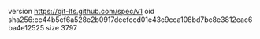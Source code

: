 version https://git-lfs.github.com/spec/v1
oid sha256:cc44b5cf6a528e2b0917deefccd01e43c9cca108bd7bc8e3812eac6ba4e12525
size 3797
